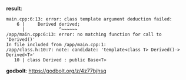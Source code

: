**result**:
```
main.cpp:6:13: error: class template argument deduction failed:
    6 |     Derived derived;
      |             ^~~~~~~
/app/main.cpp:6:13: error: no matching function for call to 'Derived()'
In file included from /app/main.cpp:1:
/app/class.h:10:7: note: candidate: 'template<class T> Derived()-> Derived<T>'
   10 | class Derived : public Base<T>
```
**godbolt**: https://godbolt.org/z/4z77bjhsq